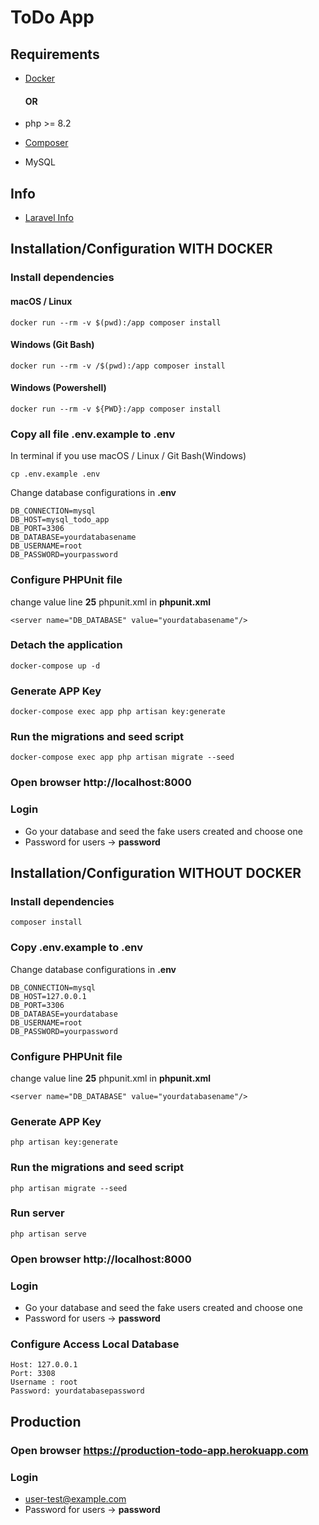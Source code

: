 # ToDo App

## Requirements

- [Docker](https://www.docker.com/products/docker-desktop)

  #### OR

- php >= 8.2
- [Composer](https://getcomposer.org/download/)
- MySQL
## Info
- [Laravel Info](https://laravel.com/docs/10.x/installation)

## Installation/Configuration WITH DOCKER

### Install dependencies
#### macOS / Linux
```
docker run --rm -v $(pwd):/app composer install
```
#### Windows (Git Bash)
```
docker run --rm -v /$(pwd):/app composer install
```
#### Windows (Powershell)
```
docker run --rm -v ${PWD}:/app composer install
```

### Copy all file .env.example to .env

In terminal if you use macOS / Linux / Git Bash(Windows)

```
cp .env.example .env
```

Change database configurations in **.env**

```
DB_CONNECTION=mysql
DB_HOST=mysql_todo_app
DB_PORT=3306
DB_DATABASE=yourdatabasename
DB_USERNAME=root
DB_PASSWORD=yourpassword
```

### Configure PHPUnit file
change value line **25** phpunit.xml in **phpunit.xml**

```
<server name="DB_DATABASE" value="yourdatabasename"/>
```


### Detach the application

```
docker-compose up -d
```

### Generate APP Key
```
docker-compose exec app php artisan key:generate
```
### Run the migrations and seed script
```
docker-compose exec app php artisan migrate --seed
```
### Open browser http://localhost:8000
### Login
- Go your database and seed the fake users created and choose one
- Password for users -> **password**

## Installation/Configuration WITHOUT DOCKER
### Install dependencies
```
composer install
```
### Copy .env.example to .env

Change database configurations in **.env**
```
DB_CONNECTION=mysql
DB_HOST=127.0.0.1
DB_PORT=3306
DB_DATABASE=yourdatabase
DB_USERNAME=root
DB_PASSWORD=yourpassword
```

### Configure PHPUnit file
change value line **25** phpunit.xml in **phpunit.xml**

```
<server name="DB_DATABASE" value="yourdatabasename"/>
```

### Generate APP Key

```
php artisan key:generate
```

### Run the migrations and seed script
```
php artisan migrate --seed
```

### Run server

```
php artisan serve
```

### Open browser http://localhost:8000

### Login

- Go your database and seed the fake users created and choose one
- Password for users -> **password**

### Configure Access Local Database

```
Host: 127.0.0.1
Port: 3308
Username : root
Password: yourdatabasepassword
```

## Production

### Open browser https://production-todo-app.herokuapp.com

### Login

- user-test@example.com
- Password for users -> **password**

